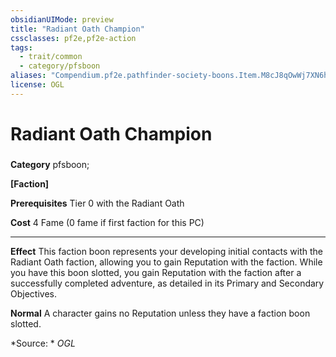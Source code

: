 ```yaml
---
obsidianUIMode: preview
title: "Radiant Oath Champion"
cssclasses: pf2e,pf2e-action
tags:
  - trait/common
  - category/pfsboon
aliases: "Compendium.pf2e.pathfinder-society-boons.Item.M8cJ8qOwWj7XN6h1"
license: OGL
---
```

# Radiant Oath Champion

### 

**Category** pfsboon; 




**\[Faction\]**

**Prerequisites** Tier 0 with the Radiant Oath

**Cost** 4 Fame (0 fame if first faction for this PC)

* * *

**Effect** This faction boon represents your developing initial contacts with the Radiant Oath faction, allowing you to gain Reputation with the faction. While you have this boon slotted, you gain Reputation with the faction after a successfully completed adventure, as detailed in its Primary and Secondary Objectives.

**Normal** A character gains no Reputation unless they have a faction boon slotted.

*Source: *
*OGL*